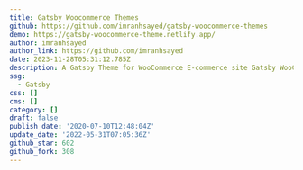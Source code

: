 ```yaml
---
title: Gatsby Woocommerce Themes
github: https://github.com/imranhsayed/gatsby-woocommerce-themes
demo: https://gatsby-woocommerce-theme.netlify.app/
author: imranhsayed
author_link: https://github.com/imranhsayed
date: 2023-11-28T05:31:12.785Z
description: A Gatsby Theme for WooCommerce E-commerce site Gatsby WooCommerce WordPress
ssg:
  - Gatsby
css: []
cms: []
category: []
draft: false
publish_date: '2020-07-10T12:48:04Z'
update_date: '2022-05-31T07:05:36Z'
github_star: 602
github_fork: 308
---
```

